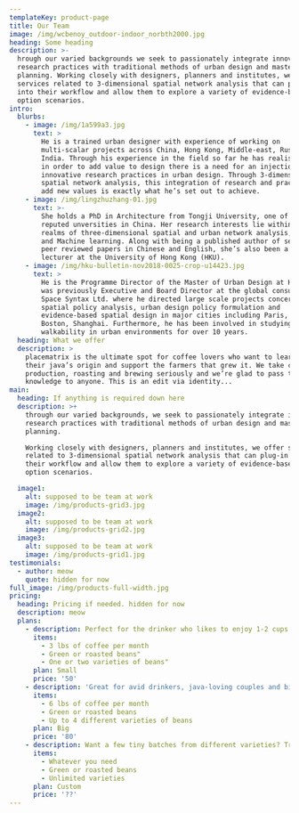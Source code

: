 ```yaml
---
templateKey: product-page
title: Our Team
image: /img/wcbenoy_outdoor-indoor_norbth2000.jpg
heading: Some heading
description: >-
  hrough our varied backgrounds we seek to passionately integrate innovative
  research practices with traditional methods of urban design and master
  planning. Working closely with designers, planners and institutes, we offer
  services related to 3-dimensional spatial network analysis that can plug-in
  into their workflow and allow them to explore a variety of evidence-based best
  option scenarios. 
intro:
  blurbs:
    - image: /img/1a599a3.jpg
      text: >
        He is a trained urban designer with experience of working on
        multi-scalar projects across China, Hong Kong, Middle-east, Russia and
        India. Through his experience in the field so far he has realised that
        in order to add value to design there is a need for an injection of
        innovative research practices in urban design. Through 3-dimensional
        spatial network analysis, this integration of research and practice to
        add new values is exactly what he’s set out to achieve. 
    - image: /img/lingzhuzhang-01.jpg
      text: >-
        She holds a PhD in Architecture from Tongji University, one of the most
        reputed unversities in China. Her research interests lie within the
        realms of three-dimensional spatial and urban network analysis, Big Data
        and Machine learning. Along with being a published author of several
        peer reviewed papers in Chinese and English, she’s also been a part-time
        lecturer at the University of Hong Kong (HKU).
    - image: /img/hku-bulletin-nov2018-0025-crop-u14423.jpg
      text: >
        He is the Programme Director of the Master of Urban Design at HKU. He
        was previously Executive and Board Director at the global consultancy
        Space Syntax Ltd. where he directed large scale projects concerning
        spatial policy analysis, urban design policy formulation and
        evidence-based spatial design in major cities including Paris, London,
        Boston, Shanghai. Furthermore, he has been involved in studying
        walkability in urban environments for over 10 years.   
  heading: What we offer
  description: >
    placematrix is the ultimate spot for coffee lovers who want to learn about
    their java’s origin and support the farmers that grew it. We take coffee
    production, roasting and brewing seriously and we’re glad to pass that
    knowledge to anyone. This is an edit via identity...
main:
  heading: If anything is required down here
  description: >+
    through our varied backgrounds, we seek to passionately integrate innovative
    research practices with traditional methods of urban design and master
    planning.

    Working closely with designers, planners and institutes, we offer services
    related to 3-dimensional spatial network analysis that can plug-in into
    their workflow and allow them to explore a variety of evidence-based best
    option scenarios. 

  image1:
    alt: supposed to be team at work
    image: /img/products-grid3.jpg
  image2:
    alt: supposed to be team at work
    image: /img/products-grid2.jpg
  image3:
    alt: supposed to be team at work
    image: /img/products-grid1.jpg
testimonials:
  - author: meow
    quote: hidden for now
full_image: /img/products-full-width.jpg
pricing:
  heading: Pricing if needed. hidden for now
  description: meow
  plans:
    - description: Perfect for the drinker who likes to enjoy 1-2 cups per day.
      items:
        - 3 lbs of coffee per month
        - Green or roasted beans"
        - One or two varieties of beans"
      plan: Small
      price: '50'
    - description: 'Great for avid drinkers, java-loving couples and bigger crowds'
      items:
        - 6 lbs of coffee per month
        - Green or roasted beans
        - Up to 4 different varieties of beans
      plan: Big
      price: '80'
    - description: Want a few tiny batches from different varieties? Try our custom plan
      items:
        - Whatever you need
        - Green or roasted beans
        - Unlimited varieties
      plan: Custom
      price: '??'
---
```


